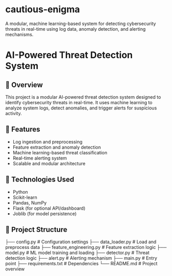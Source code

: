 # cautious-enigma
A modular, machine learning-based system for detecting cybersecurity threats in real-time using log data, anomaly detection, and alerting mechanisms.
# AI-Powered Threat Detection System

## 🚨 Overview
This project is a modular AI-powered threat detection system designed to identify cybersecurity threats in real-time. It uses machine learning to analyze system logs, detect anomalies, and trigger alerts for suspicious activity.

## 🔧 Features
- Log ingestion and preprocessing
- Feature extraction and anomaly detection
- Machine learning-based threat classification
- Real-time alerting system
- Scalable and modular architecture

## 🧠 Technologies Used
- Python
- Scikit-learn
- Pandas, NumPy
- Flask (for optional API/dashboard)
- Joblib (for model persistence)

## 📁 Project Structure
├── config.py # Configuration settings ├── data_loader.py # Load and preprocess data ├── feature_engineering.py # Feature extraction logic ├── model.py # ML model training and loading ├── detector.py # Threat detection logic ├── alert.py # Alerting mechanism ├── main.py # Entry point ├── requirements.txt # Dependencies └── README.md # Project overview

